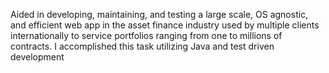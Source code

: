 Aided in developing, maintaining, and testing a large scale, OS agnostic, and efficient web app in the asset finance industry used by multiple clients internationally to service portfolios ranging from one to millions of contracts. I accomplished this task utilizing Java and test driven development